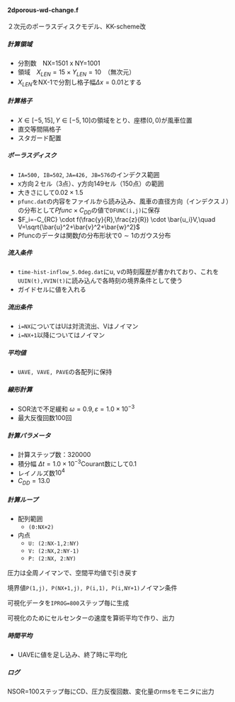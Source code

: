 #### 2dporous-wd-change.f

２次元のポーラスディスクモデル、KK-scheme改

##### 計算領域

- 分割数　NX=1501 x NY=1001
- 領域　$X_{LEN}=15 \times Y_{LEN}=10$　（無次元）
- $X_{LEN}$をNX-1で分割し格子幅$\Delta x=0.01$とする

##### 計算格子

- $X \in [-5, 15],\,Y \in[-5,10]$の領域をとり、座標$(0,0)$が風車位置
- 直交等間隔格子
- スタガード配置

##### ポーラスディスク

- `IA=500, IB=502`, `JA=426, JB=576`のインデクス範囲
- x方向２セル（3点）、y方向149セル（150点）の範囲
- 大きさにして$0.02 \times 1.5$​
- `pfunc.dat`の内容をファイルから読み込み、風車の直径方向（インデクスＪ）の分布として$Pfunc \times C_{DD}$の値で`DFUNC(i,j)`に保存
- $F_i=-C_{RC} \cdot f(\frac{y}{R},\frac{z}{R}) \cdot \bar{u_i}V,\quad V=\sqrt{\bar{u}^2+\bar{v}^2+\bar{w}^2}$​
- Pfuncのデータは関数$f$の分布形状で$0\sim 1$のガウス分布

##### 流入条件

- `time-hist-inflow_5.0deg.dat`にu, vの時刻履歴が書かれており、これを`UUIN(t),VVIN(t)`に読み込んで各時刻の境界条件として使う
- ガイドセルに値を入れる

##### 流出条件

- `i=NX`についてはUは対流流出、Vはノイマン
- `i=NX+1`以降についてはノイマン

##### 平均値

- `UAVE, VAVE, PAVE`の各配列に保持

##### 線形計算　

- SOR法で不足緩和 $\omega=0.9, \varepsilon=1.0\times 10^{-3}$​​ 
- 最大反復回数100回

##### 計算パラメータ

- 計算ステップ数：320000
- 積分幅 $\Delta t=1.0\times 10^{-3}$​ Courant数にして0.1
- レイノルズ数$10^4$​
- $C_{DD}=13.0$

##### 計算ループ

- 配列範囲
  - `(0:NX+2)`
- 内点
  - `U: (2:NX-1,2:NY)`
  - `V: (2:NX,2:NY-1)`
  - `P: (2:NX, 2:NY)`



圧力は全周ノイマンで、空間平均値で引き戻す



境界値`P(1,j), P(NX+1,j), P(i,1), P(i,NY+1)`ノイマン条件

可視化データを`IPROG=800`ステップ毎に生成

可視化のためにセルセンターの速度を算術平均で作り、出力



##### 時間平均

- UAVEに値を足し込み、終了時に平均化



##### ログ

NSOR=100ステップ毎にCD、圧力反復回数、変化量のrmsをモニタに出力